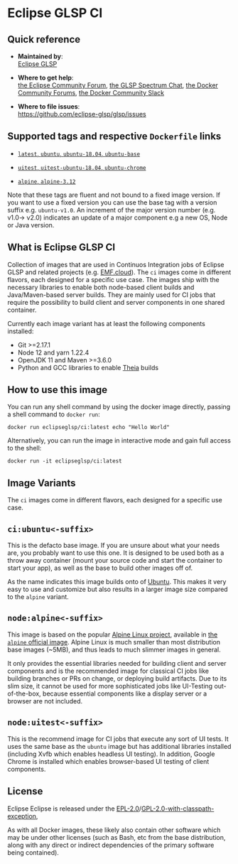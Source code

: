 # Eclipse GLSP CI

## Quick reference

- **Maintained by**:  
 [Eclipse GLSP](https://github.com/eclipse-glsp/glsp)

- **Where to get help**:  
 [the Eclipse Community Forum](https://www.eclipse.org/forums/index.php/f/465/), [the GLSP Spectrum Chat](https://spectrum.chat/), [the Docker Community Forums](https://forums.docker.com/), [the Docker Community Slack](https://dockr.ly/slack)

- **Where to file issues**:  
 <https://github.com/eclipse-glsp/glsp/issues>

## Supported tags and respective `Dockerfile` links

- [`latest`, `ubuntu`, `ubuntu-18.04`, `ubuntu-base`](https://github.com/eclipse-glsp/glsp/blob/master/docker/ci/ubuntu/Dockerfile)
- [`uitest`, `uitest-ubuntu-18.04`, `ubuntu-chrome`](https://github.com/eclipse-glsp/glsp/blob/master/docker/ci/uitest/Dockerfile)

- [`alpine`, `alpine-3.12`](https://github.com/eclipse-glsp/glsp/blob/master/docker/ci/alpine/Dockerfile)

Note that these tags are fluent and not bound to a fixed image version. If you want to use a fixed version you can use the base tag with a version suffix e.g. `ubuntu-v1.0`.  An increment of the major version number (e.g. v1.0-> v2.0) indicates an update of a major component e.g a new OS, Node or Java version.

## What is Eclipse GLSP CI

Collection of images that are used in Continuos Integration jobs of Eclipse GLSP and related projects (e.g. [EMF.cloud](https://www.eclipse.org/emfcloud/)). The `ci` images come in different flavors, each designed for a specific use case. The images ship with the necessary libraries to enable both node-based client builds and Java/Maven-based server builds. They are mainly used for CI jobs that require the possibility to build client and server components in one shared container.

Currently each image variant has at least the following components installed:

- Git >=2.17.1
- Node 12 and yarn 1.22.4
- OpenJDK 11 and Maven >=3.6.0
- Python and GCC libraries to enable [Theia](https://theia-ide.org/) builds

## How to use this image

You can run any shell command by using the docker image directly, passing a shell command to `docker run`:

    docker run eclipseglsp/ci:latest echo "Hello World"

Alternatively, you can run the image in interactive mode and gain full access to the shell:

    docker run -it eclipseglsp/ci:latest

## Image Variants

The `ci` images come in different flavors, each designed for a specific use case.

## `ci:ubuntu<-suffix>`

This is the defacto base image. If you are unsure about what your needs are, you probably want to use this one. It is designed to be used both as a throw away container (mount your source code and start the container to start your app), as well as the base to build other images off of.

As the name indicates this image builds onto of [Ubuntu](https://ubuntu.com/). This makes it very easy to use and customize but also results in a larger image size compared to the `alpine` variant.

## `node:alpine<-suffix>`

This image is based on the popular [Alpine Linux project](https://alpinelinux.org), available in [the `alpine` official image](https://hub.docker.com/_/alpine). Alpine Linux is much smaller than most distribution base images (~5MB), and thus leads to much slimmer images in general.

It only provides the essential libraries needed for building client and server components and is the recommended image for classical CI jobs like building branches or PRs on change, or deploying build artifacts. Due to its slim size, it cannot be used for more sophisticated jobs like UI-Testing out-of-the-box, because essential components like a display server or a browser are not included.

## `node:uitest<-suffix>`

This is the recommend image for CI jobs that execute any sort of UI tests. It uses the same base as the `ubuntu` image but has additional libraries installed (including Xvfb which enables headless UI testing). In addition, Google Chrome is installed which enables browser-based UI testing of client components.

## License

Eclipse Eclipse is released under the [EPL-2.0](https://www.eclipse.org/legal/epl-2.0/)/[GPL-2.0-with-classpath-exception](https://spdx.org/licenses/GPL-2.0-with-classpath-exception.html),

As with all Docker images, these likely also contain other software which may be under other licenses (such as Bash, etc from the base distribution, along with any direct or indirect dependencies of the primary software being contained).

